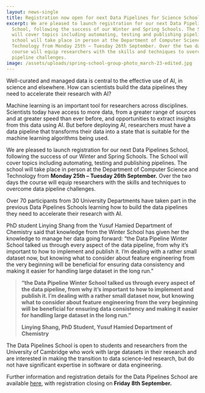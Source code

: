 ```yaml
---
layout: news-single
title: Registration now open for next Data Pipelines for Science School
excerpt: We are pleased to launch registration for our next Data Pipelines
  School, following the success of our Winter and Spring Schools. The School
  will cover topics including automating, testing and publishing pipelines. The
  school will take place in person at the Department of Computer Science and
  Technology from Monday 25th – Tuesday 26th September. Over the two days the
  course will equip researchers with the skills and techniques to overcome data
  pipeline challenges.
image: /assets/uploads/spring-school-group-photo_march-23-edited.jpg
---
```

Well-curated and managed data is central to the effective use of AI, in science and elsewhere. How can scientists build the data pipelines they need to accelerate their research with AI?

Machine learning is an important tool for researchers across disciplines. Scientists today have access to more data, from a greater range of sources and at greater speed than ever before, and opportunities to extract insights from this data using AI. But before deploying AI, researchers must have a data pipeline that transforms their data into a state that is suitable for the machine learning algorithms being used.

We are pleased to launch registration for our next Data Pipelines School, following the success of our Winter and Spring Schools. The School will cover topics including automating, testing and publishing pipelines. The school will take place in person at the Department of Computer Science and Technology from **Monday 25th – Tuesday 26th September.** Over the two days the course will equip researchers with the skills and techniques to overcome data pipeline challenges.

Over 70 participants from 30 University Departments have taken part in the previous Data Pipelines Schools learning how to build the data pipelines they need to accelerate their research with AI.

PhD student Linying Shang from the Yusuf Hamied Department of Chemistry said that knowledge from the Winter School has given her the knowledge to manage her data going forward: “the Data Pipeline Winter School talked us through every aspect of the data pipeline, from why it’s important to how to implement and publish it. I’m dealing with a rather small dataset now, but knowing what to consider about feature engineering from the very beginning will be beneficial for ensuring data consistency and making it easier for handling large dataset in the long run.”

> **“the Data Pipeline Winter School talked us through every aspect of the data pipeline, from why it’s important to how to implement and publish it. I’m dealing with a rather small dataset now, but knowing what to consider about feature engineering from the very beginning will be beneficial for ensuring data consistency and making it easier for handling large dataset in the long run.”**
>
> **Linying Shang, PhD Student, Yusuf Hamied Department of Chemistry**

The Data Pipelines School is open to students and researchers from the University of Cambridge who work with large datasets in their research and are interested in making the transition to data science-led research, but do not have significant expertise in software or data engineering.

Further information and registration details for the Data Pipelines School are available [here](https://acceleratescience.github.io/data-engineering-school), with registration closing on **Friday 8th September.**